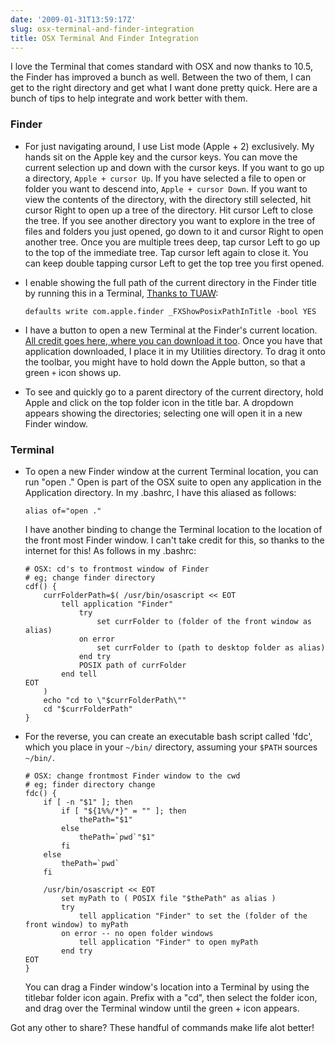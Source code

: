 ```yaml
---
date: '2009-01-31T13:59:17Z'
slug: osx-terminal-and-finder-integration
title: OSX Terminal And Finder Integration
---
```



I love the Terminal that comes standard with OSX and now thanks to 10.5, the
Finder has improved a bunch as well. Between the two of them, I can get to the
right directory and get what I want done pretty quick. Here are a bunch of tips
to help integrate and work better with them.

### Finder

* For just navigating around, I use List mode (Apple + 2) exclusively. My hands
  sit on the Apple key and the cursor keys. You can move the current selection
  up and down with the cursor keys. If you want to go up a directory,
  `Apple + cursor Up`. If you have selected a file to open or folder you want to descend
  into, `Apple + cursor Down`. If you want to view the contents of the directory,
  with the directory still selected, hit cursor Right to open up a tree of the
  directory. Hit cursor Left to close the tree. If you see another directory you
  want to explore in the tree of files and folders you just opened, go down to
  it and cursor Right to open another tree. Once you are multiple trees deep,
  tap cursor Left to go up to the top of the immediate tree. Tap cursor left
  again to close it. You can keep double tapping cursor Left to get the top tree
  you first opened.

* I enable showing the full path of the current directory in the Finder title by
  running this in a Terminal, [Thanks to TUAW][1]:

    ```
    defaults write com.apple.finder _FXShowPosixPathInTitle -bool YES
    ```
    
* I have a button to open a new Terminal at the Finder's current location. [All
  credit goes here, where you can download it too][2]. Once you have that
  application downloaded, I place it in my Utilities directory. To drag it onto
  the toolbar, you might have to hold down the Apple button, so that a green
  `+` icon shows up.
  
* To see and quickly go to a parent
  directory of the current directory, hold Apple and click on the top folder
  icon in the title bar. A dropdown appears showing the directories; selecting
  one will open it in a new Finder window.
  
### Terminal

* To open a new Finder window at the current Terminal location, you can run
  "open ." Open is part of the OSX suite to open any application in the
  Application directory. In my .bashrc, I have this aliased as follows:

    ```
    alias of="open ."
    ```

    I have another binding to change the Terminal location to the location of the
    front most Finder window. I can't take credit for this, so thanks to the
    internet for this! As follows in my .bashrc:

    ```
    # OSX: cd's to frontmost window of Finder
    # eg; change finder directory 
    cdf() {
        currFolderPath=$( /usr/bin/osascript << EOT
            tell application "Finder"
                try
                    set currFolder to (folder of the front window as alias)
                on error
                    set currFolder to (path to desktop folder as alias)
                end try
                POSIX path of currFolder
            end tell
    EOT
        )
        echo "cd to \"$currFolderPath\""
        cd "$currFolderPath"
    }
    ```

* For the reverse, you can create an executable bash script called 'fdc', which
  you place in your `~/bin/` directory, assuming your `$PATH` sources `~/bin/`.

    ```
    # OSX: change frontmost Finder window to the cwd
    # eg; finder directory change
    fdc() {
        if [ -n "$1" ]; then
            if [ "${1%%/*}" = "" ]; then
                thePath="$1"
            else
                thePath=`pwd`"$1"
            fi
        else
            thePath=`pwd`
        fi

        /usr/bin/osascript << EOT
            set myPath to ( POSIX file "$thePath" as alias )
            try
                tell application "Finder" to set the (folder of the front window) to myPath
            on error -- no open folder windows
                tell application "Finder" to open myPath
            end try
    EOT
    }
    ```

    You can drag a Finder window's location into a Terminal by using the titlebar
    folder icon again. Prefix with a "cd", then select the folder icon, and drag
    over the Terminal window until the green + icon appears.

Got any other to share? These handful of commands make life alot better!


[1]: http://www.tuaw.com/2008/12/05/terminal-tips-enable-path-view-in-finder/
[2]: http://jo.irisson.free.fr/?p=59
